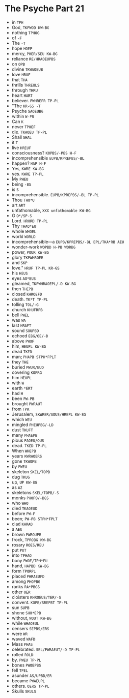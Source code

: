 # The Psyche Part 21

* in `TPH`
* God, `TKPWOD KW-BG`
* nothing `TPHOG`
* of `-F`
* The `-T`
* hope `HOEP`
* mercy, `PHER/SEU KW-BG`
* reliance `RE/HRAOEUPBS`
* on `OPB`
* divine `TKWAOEUB`
* love `HRUF`
* that `THA`
* thrills `THREULS`
* through `THRU`
* heart `HART`
* believer. `PWHREFR TP-PL`
* "The `KR-GS -T`
* Psyche `SAOEUBG`
* within `W-PB`
* Can `K`
* never `TPHEF`
* die. `TKAOEU TP-PL`
* Shall `SHAL`
* it `T`
* live `HREUF`
* consciousness? `KOPBS/-PBS H-F`
* incomprehensible `EUPB/KPREPBS/-BL`
* happen? `HAP H-F`
* Yes, `KWRE KW-BG`
* yes. `KWRE TP-PL`
* My `PHEU`
* being `-BG`
* is `S`
* incomprehensible. `EUPB/KPREPBS/-BL TP-PL`
* Thou `THO*U`
* art `ART`
* unfathomable, `XXX unfathomable KW-BG`
* O `O*/SP-S`
* Lord. `HRORD TP-PL`
* Thy `THAO*EU`
* whole `WHOEL`
* world `WORLD`
* incomprehensible—a `EUPB/KPREPBS/-BL EPL/TKA*RB AEU`
* wonder-work `WOPBD H-PB WORBG`
* power, `POUR KW-BG`
* glory `TKPWHROER`
* and `SKP`
* love." `HRUF TP-PL KR-GS`
* his `HEUS`
* eyes `AO*EUS`
* gleamed, `TKPWHRAOEPL/-D KW-BG`
* then `THEPB`
* closed `KHROEFD`
* death. `TK*T TP-PL`
* tolling `TOL/-G`
* church `KHUFRPB`
* bell `PWEL`
* was `WA`
* last `HRAFT`
* sound `SOUPBD`
* echoed `EBG/OE/-D`
* above `PWOF`
* him, `HEUPL KW-BG`
* dead `TKED`
* man; `PHAPB STPH*FPLT`
* they `THE`
* buried `PWUR/EUD`
* covering `KOFRG`
* him `HEUPL`
* with `W`
* earth `*ERT`
* had `H`
* been `PW-PB`
* brought `PWRAUT`
* from `TPR`
* Jerusalem, `SKWRER/AOUS/HREPL KW-BG`
* which `WEU`
* mingled `PHEUPBG/-LD`
* dust `TKUFT`
* many `PHAEPB`
* pious `PAOEU/OUS`
* dead. `TKED TP-PL`
* When `WHEPB`
* years `KWRAOERS`
* gone `TKWOPB`
* by `PWEU`
* skeleton `SKEL/TOPB`
* dug `TKUG`
* up, `UP KW-BG`
* as `AZ`
* skeletons `SKEL/TOPB/-S`
* monks `PHOPB/-BGS`
* who `WHO`
* died `TKAOEUD`
* before `PW-F`
* been; `PW-PB STPH*FPLT`
* clad `KHRAD`
* a `AEU`
* brown `PWROUPB`
* frock, `TPROBG KW-BG`
* rosary `ROES/REU`
* put `PUT`
* into `TPHAO`
* bony `PWOE/TPH*EU`
* hand, `HAPBD KW-BG`
* form `TPORPL`
* placed `PHRAEUFD`
* among `PHOPBG`
* ranks `RA*PBGS`
* other `OER`
* cloisters `KHROEUS/TER/-S`
* convent. `KOPB/SREPBT TP-PL`
* sun `SUPB`
* shone `SHO*EPB`
* without, `WOUT KW-BG`
* while `WHAOEUL`
* censers `SEPBS/ERS`
* were `WR`
* waved `WAFD`
* Mass `PHAS`
* celebrated. `SEL/PWRAEUT/-D TP-PL`
* rolled `ROLD`
* by. `PWEU TP-PL`
* bones `PWOEPBS`
* fell `TPEL`
* asunder `AS/UPBD/ER`
* became `PWAEUPL`
* others. `OERS TP-PL`
* Skulls `SKULS`
